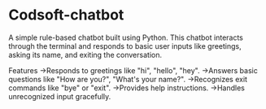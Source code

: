 # Codsoft-chatbot
A simple rule-based chatbot built using Python. This chatbot interacts through the terminal and responds to basic user inputs like greetings, asking its name, and exiting the conversation.

Features
->Responds to greetings like "hi", "hello", "hey".
->Answers basic questions like "How are you?", "What's your name?".
->Recognizes exit commands like "bye" or "exit".
->Provides help instructions.
->Handles unrecognized input gracefully.


